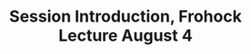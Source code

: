 ---
layout: manifest
title: Session Introduction, Frohock Lecture August 4
manifest_name: session-introduction-frohock-lecture-august-4

---